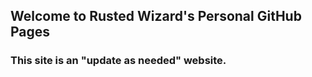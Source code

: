 ## Welcome to Rusted Wizard's Personal GitHub Pages

### This site is an "update as needed" website. 